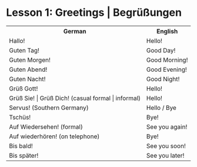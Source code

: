 # Lesson 1: Greetings | Begrüßungen 

<table>
  <tr>
    <th>German</th>
    <th>English</th>
  </tr>
  
  <tr>
    <td>Hallo!</td>
    <td>Hello!</td>
  </tr>
  
  <tr>
    <td>Guten Tag!</td>
    <td>Good Day!</td>
  </tr>
  
  <tr>
    <td>Guten Morgen!</td>
    <td>Good Morning!</td>
  </tr>
  
  <tr>
    <td>Guten Abend!</td>
    <td>Good Evening!</td>
  </tr>
  
  <tr>
    <td>Guten Nacht!</td>
    <td>Good Night!</td>
  </tr>
  
  <tr>
    <td>Grüß Gott!</td>
    <td>Hello!</td>
  </tr>
  
  <tr>
    <td>Grüß Sie! | Grüß Dich! (casual formal | informal)</td>
    <td>Hello!</td>
  </tr>
  
  <tr>
    <td>Servus! (Southern Germany)</td>
    <td>Hello / Bye</td>
  </tr>

  <tr>
    <td>Tschüs!</td>
    <td>Bye!</td>
  </tr>
  
  <tr>
    <td>Auf Wiedersehen! (formal)</td>
    <td>See you again!</td>
  </tr>
  
  <tr>
    <td>Auf wiederhören! (on telephone)</td>
    <td>Bye!</td>
   </tr>
  
  <tr>
    <td>Bis bald!</td>
    <td>See you soon!</td>
  </tr>
    
  <tr>
    <td>Bis später!</td>
    <td>See you later!</td>
  </tr>
  
</table>

